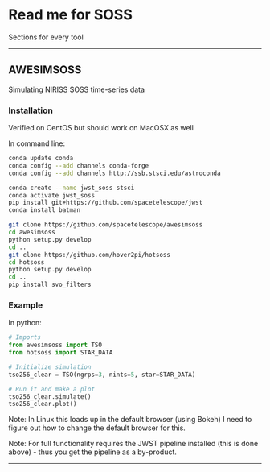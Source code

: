 # Read me for SOSS

Sections for every tool

---

## AWESIMSOSS

Simulating NIRISS SOSS time-series data

### Installation

Verified on CentOS but should work on MacOSX as well

In command line:
```bash
conda update conda
conda config --add channels conda-forge
conda config --add channels http://ssb.stsci.edu/astroconda

conda create --name jwst_soss stsci
conda activate jwst_soss
pip install git+https://github.com/spacetelescope/jwst
conda install batman

git clone https://github.com/spacetelescope/awesimsoss
cd awesimsoss
python setup.py develop
cd ..
git clone https://github.com/hover2pi/hotsoss
cd hotsoss
python setup.py develop
cd ..
pip install svo_filters
```

### Example

In python:
```python
# Imports
from awesimsoss import TSO
from hotsoss import STAR_DATA

# Initialize simulation
tso256_clear = TSO(ngrps=3, nints=5, star=STAR_DATA)

# Run it and make a plot
tso256_clear.simulate()
tso256_clear.plot()
```
Note: In Linux this loads up in the default browser (using Bokeh) I need to figure out how to change the default browser for this. 

Note: For full functionality requires the JWST pipeline installed (this is done above) - thus you get the pipeline as a by-product.


---
